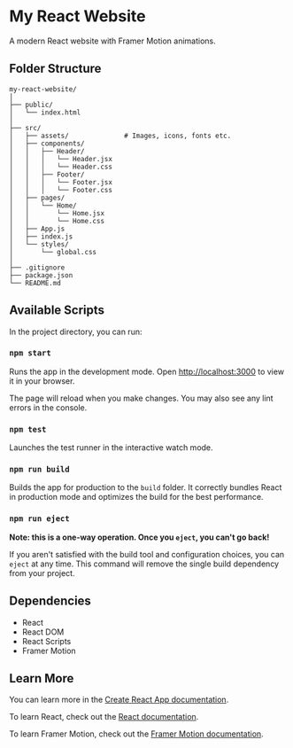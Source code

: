 # My React Website

A modern React website with Framer Motion animations.

## Folder Structure

```
my-react-website/
│
├── public/
│   └── index.html
│
├── src/
│   ├── assets/              # Images, icons, fonts etc.
│   ├── components/
│   │   ├── Header/
│   │   │   └── Header.jsx
│   │   │   └── Header.css
│   │   ├── Footer/
│   │   │   └── Footer.jsx
│   │   │   └── Footer.css
│   ├── pages/
│   │   └── Home/
│   │       └── Home.jsx
│   │       └── Home.css
│   ├── App.js
│   ├── index.js
│   └── styles/
│       └── global.css
│
├── .gitignore
├── package.json
└── README.md
```

## Available Scripts

In the project directory, you can run:

### `npm start`

Runs the app in the development mode.
Open [http://localhost:3000](http://localhost:3000) to view it in your browser.

The page will reload when you make changes.
You may also see any lint errors in the console.

### `npm test`

Launches the test runner in the interactive watch mode.

### `npm run build`

Builds the app for production to the `build` folder.
It correctly bundles React in production mode and optimizes the build for the best performance.

### `npm run eject`

**Note: this is a one-way operation. Once you `eject`, you can't go back!**

If you aren't satisfied with the build tool and configuration choices, you can `eject` at any time. This command will remove the single build dependency from your project.

## Dependencies

- React
- React DOM
- React Scripts
- Framer Motion

## Learn More

You can learn more in the [Create React App documentation](https://facebook.github.io/create-react-app/docs/getting-started).

To learn React, check out the [React documentation](https://reactjs.org/).

To learn Framer Motion, check out the [Framer Motion documentation](https://www.framer.com/motion/).